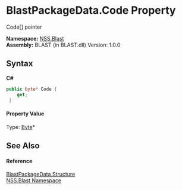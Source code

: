 # BlastPackageData.Code Property 
 

Code[] pointer

**Namespace:**&nbsp;<a href="N_NSS_Blast">NSS.Blast</a><br />**Assembly:**&nbsp;BLAST (in BLAST.dll) Version: 1.0.0

## Syntax

**C#**<br />
``` C#
public byte* Code {
	get;
 }
```


#### Property Value
Type: <a href="https://docs.microsoft.com/dotnet/api/system.byte" target="_blank" rel="noopener noreferrer">Byte</a>*

## See Also


#### Reference
<a href="T_NSS_Blast_BlastPackageData">BlastPackageData Structure</a><br /><a href="N_NSS_Blast">NSS.Blast Namespace</a><br />